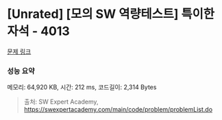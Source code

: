# [Unrated] [모의 SW 역량테스트] 특이한 자석 - 4013 

[문제 링크](https://swexpertacademy.com/main/code/problem/problemDetail.do?contestProbId=AWIeV9sKkcoDFAVH) 

### 성능 요약

메모리: 64,920 KB, 시간: 212 ms, 코드길이: 2,314 Bytes



> 출처: SW Expert Academy, https://swexpertacademy.com/main/code/problem/problemList.do